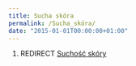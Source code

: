 ```yaml
---
title: Sucha skóra
permalink: /Sucha_skóra/
date: "2015-01-01T00:00:00+01:00"
---
```


1.  REDIRECT [Suchość skóry](/atopedia/Suchość_skóry "wikilink")
